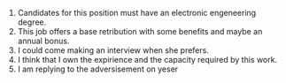 1. Candidates for this position must have an electronic engeneering degree.
2. This job offers a base retribution with some benefits and maybe an annual bonus.
3. I could come making an interview when she prefers.
4. I think that I own the expirience and the capacity required by this work.
5. I am replying to the adversisement on yeser